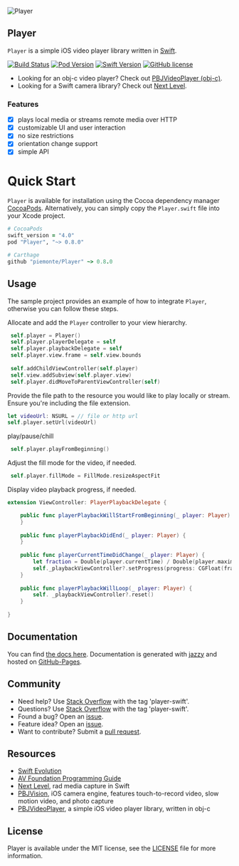 ![Player](https://github.com/piemonte/Player/raw/master/Player.gif)

## Player

`Player` is a simple iOS video player library written in [Swift](https://developer.apple.com/swift/).

[![Build Status](https://travis-ci.org/piemonte/Player.svg?branch=master)](https://travis-ci.org/piemonte/Player) [![Pod Version](https://img.shields.io/cocoapods/v/Player.svg?style=flat)](http://cocoadocs.org/docsets/Player/) [![Swift Version](https://img.shields.io/badge/language-swift%204.0-brightgreen.svg)](https://developer.apple.com/swift) [![GitHub license](https://img.shields.io/badge/license-MIT-lightgrey.svg)](https://github.com/piemonte/Player/blob/master/LICENSE)

- Looking for an obj-c video player? Check out [PBJVideoPlayer (obj-c)](https://github.com/piemonte/PBJVideoPlayer).
- Looking for a Swift camera library? Check out [Next Level](https://github.com/NextLevel/NextLevel).

### Features
- [x] plays local media or streams remote media over HTTP
- [x] customizable UI and user interaction
- [x] no size restrictions
- [x] orientation change support
- [x] simple API

# Quick Start

`Player` is available for installation using the Cocoa dependency manager [CocoaPods](http://cocoapods.org/).  Alternatively, you can simply copy the `Player.swift` file into your Xcode project.

```ruby
# CocoaPods
swift_version = "4.0"
pod "Player", "~> 0.8.0"

# Carthage
github "piemonte/Player" ~> 0.8.0
```

## Usage

The sample project provides an example of how to integrate `Player`, otherwise you can follow these steps.

Allocate and add the `Player` controller to your view hierarchy.

``` Swift
 self.player = Player()
 self.player.playerDelegate = self
 self.player.playbackDelegate = self
 self.player.view.frame = self.view.bounds
    
 self.addChildViewController(self.player)
 self.view.addSubview(self.player.view)
 self.player.didMoveToParentViewController(self)
```

Provide the file path to the resource you would like to play locally or stream. Ensure you're including the file extension.

``` Swift
let videoUrl: NSURL = // file or http url
self.player.setUrl(videoUrl)
```

play/pause/chill

``` Swift
 self.player.playFromBeginning()
```

Adjust the fill mode for the video, if needed.

``` Swift
 self.player.fillMode = FillMode.resizeAspectFit
```

Display video playback progress, if needed.

``` Swift
extension ViewController: PlayerPlaybackDelegate {

    public func playerPlaybackWillStartFromBeginning(_ player: Player) {
    }
    
    public func playerPlaybackDidEnd(_ player: Player) {
    }
    
    public func playerCurrentTimeDidChange(_ player: Player) {
        let fraction = Double(player.currentTime) / Double(player.maximumDuration)
        self._playbackViewController?.setProgress(progress: CGFloat(fraction), animated: true)
    }
    
    public func playerPlaybackWillLoop(_ player: Player) {
        self. _playbackViewController?.reset()
    }
    
}
```

## Documentation

You can find [the docs here](http://piemonte.github.io/Player/). Documentation is generated with [jazzy](https://github.com/realm/jazzy) and hosted on [GitHub-Pages](https://pages.github.com).

## Community

- Need help? Use [Stack Overflow](http://stackoverflow.com/questions/tagged/player-swift) with the tag 'player-swift'.
- Questions? Use [Stack Overflow](http://stackoverflow.com/questions/tagged/player-swift) with the tag 'player-swift'.
- Found a bug? Open an [issue](https://github.com/piemonte/player/issues).
- Feature idea? Open an [issue](https://github.com/piemonte/player/issues).
- Want to contribute? Submit a [pull request](https://github.com/piemonte/player/pulls).

## Resources

* [Swift Evolution](https://github.com/apple/swift-evolution)
* [AV Foundation Programming Guide](https://developer.apple.com/library/ios/documentation/AudioVideo/Conceptual/AVFoundationPG/Articles/00_Introduction.html)
* [Next Level](https://github.com/NextLevel/NextLevel/), rad media capture in Swift
* [PBJVision](https://github.com/piemonte/PBJVision), iOS camera engine, features touch-to-record video, slow motion video, and photo capture
* [PBJVideoPlayer](https://github.com/piemonte/PBJVideoPlayer), a simple iOS video player library, written in obj-c

## License

Player is available under the MIT license, see the [LICENSE](https://github.com/piemonte/player/blob/master/LICENSE) file for more information.

